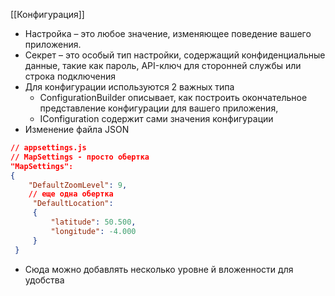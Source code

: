 [[Конфигурация]]

- Настройка – это любое значение, изменяющее поведение вашего приложения. 
- Секрет – это особый тип настройки, содержащий конфиденциальные данные, такие как пароль, API-ключ для сторонней службы или строка подключения
- Для конфигурации используются 2 важных типа
	- ConfigurationBuilder описывает, как построить окончательное представление конфигурации для вашего приложения, 
	- IConfiguration содержит сами значения конфигурации
- Изменение файла JSON 
```json
// appsettings.js
// MapSettings - просто обертка
"MapSettings": 
{ 
	"DefaultZoomLevel": 9,
	// еще одна обертка
	 "DefaultLocation": 
	 { 
		 "latitude": 50.500, 
		 "longitude": -4.000 
	 } 
 }
```
- Сюда можно добавлять несколько уровне й вложенности для удобства
